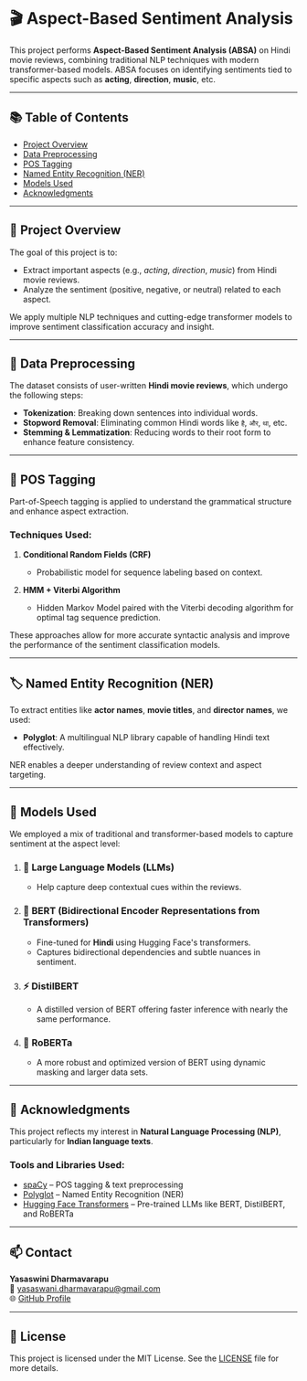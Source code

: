 
# 🎬 Aspect-Based Sentiment Analysis

This project performs **Aspect-Based Sentiment Analysis (ABSA)** on Hindi movie reviews, combining traditional NLP techniques with modern transformer-based models. ABSA focuses on identifying sentiments tied to specific aspects such as **acting**, **direction**, **music**, etc.

---

## 📚 Table of Contents

- [Project Overview](#project-overview)
- [Data Preprocessing](#data-preprocessing)
- [POS Tagging](#pos-tagging)
- [Named Entity Recognition (NER)](#named-entity-recognition-ner)
- [Models Used](#models-used)
- [Acknowledgments](#acknowledgments)

---

## 📝 Project Overview

The goal of this project is to:

- Extract important aspects (e.g., *acting*, *direction*, *music*) from Hindi movie reviews.
- Analyze the sentiment (positive, negative, or neutral) related to each aspect.

We apply multiple NLP techniques and cutting-edge transformer models to improve sentiment classification accuracy and insight.

---

## 🧹 Data Preprocessing

The dataset consists of user-written **Hindi movie reviews**, which undergo the following steps:

- **Tokenization**: Breaking down sentences into individual words.
- **Stopword Removal**: Eliminating common Hindi words like `है`, `और`, `था`, etc.
- **Stemming & Lemmatization**: Reducing words to their root form to enhance feature consistency.

---

## 🧠 POS Tagging

Part-of-Speech tagging is applied to understand the grammatical structure and enhance aspect extraction.

### Techniques Used:

1. **Conditional Random Fields (CRF)**  
   - Probabilistic model for sequence labeling based on context.

2. **HMM + Viterbi Algorithm**  
   - Hidden Markov Model paired with the Viterbi decoding algorithm for optimal tag sequence prediction.

These approaches allow for more accurate syntactic analysis and improve the performance of the sentiment classification models.

---

## 🏷 Named Entity Recognition (NER)

To extract entities like **actor names**, **movie titles**, and **director names**, we used:

- **Polyglot**: A multilingual NLP library capable of handling Hindi text effectively.

NER enables a deeper understanding of review context and aspect targeting.

---

## 🤖 Models Used

We employed a mix of traditional and transformer-based models to capture sentiment at the aspect level:

1. ### 💬 Large Language Models (LLMs)
   - Help capture deep contextual cues within the reviews.

2. ### 🧠 BERT (Bidirectional Encoder Representations from Transformers)
   - Fine-tuned for **Hindi** using Hugging Face's transformers.
   - Captures bidirectional dependencies and subtle nuances in sentiment.

3. ### ⚡ DistilBERT
   - A distilled version of BERT offering faster inference with nearly the same performance.

4. ### 🚀 RoBERTa
   - A more robust and optimized version of BERT using dynamic masking and larger data sets.

---

## 🙏 Acknowledgments

This project reflects my interest in **Natural Language Processing (NLP)**, particularly for **Indian language texts**.

### Tools and Libraries Used:

- [spaCy](https://spacy.io/) – POS tagging & text preprocessing  
- [Polyglot](https://polyglot.readthedocs.io/) – Named Entity Recognition (NER)  
- [Hugging Face Transformers](https://huggingface.co/transformers/) – Pre-trained LLMs like BERT, DistilBERT, and RoBERTa  

---

## 📫 Contact

**Yasaswini Dharmavarapu**  
📧 [yasaswani.dharmavarapu@gmail.com](mailto:yasaswani.dharmavarapu@gmail.com)  
🌐 [GitHub Profile](https://github.com/Yassu-24)

---

## 📜 License

This project is licensed under the MIT License. See the [LICENSE](LICENSE) file for more details.

